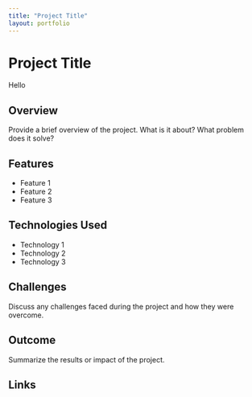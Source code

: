 ```yaml
---
title: "Project Title"
layout: portfolio
---
```


# Project Title
Hello

## Overview

Provide a brief overview of the project. What is it about? What problem does it solve?

## Features

- Feature 1
- Feature 2
- Feature 3

## Technologies Used

- Technology 1
- Technology 2
- Technology 3

## Challenges

Discuss any challenges faced during the project and how they were overcome.

## Outcome

Summarize the results or impact of the project.

## Links